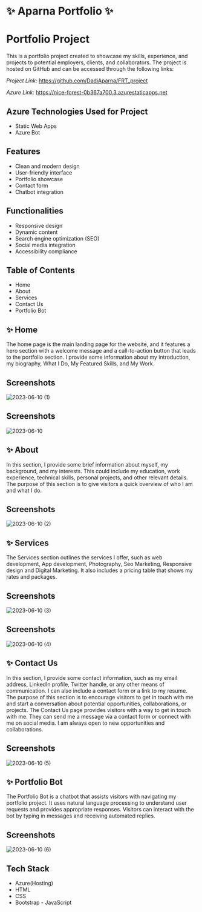# ✨ Aparna Portfolio ✨

# Portfolio Project
This is a portfolio project created to showcase my skills, experience, and projects to potential employers, clients, and collaborators. 
The project is hosted on GitHub and can be accessed through the following links:

*Project Link:* https://github.com/DadiAparna/FRT_project

*Azure Link:* https://nice-forest-0b367a700.3.azurestaticapps.net


## Azure Technologies Used for Project

- Static Web Apps
- Azure Bot

## Features

- Clean and modern design
- User-friendly interface
- Portfolio showcase
- Contact form
- Chatbot integration


## Functionalities

- Responsive design
- Dynamic content
- Search engine optimization (SEO)
- Social media integration
- Accessibility compliance


## Table of Contents

- Home
- About
- Services
- Contact Us
- Portfolio Bot


## ✨ Home

The home page is the main landing page for the website, 
and it features a hero section with a welcome message and a call-to-action button that leads to the portfolio section.
I provide some information about my introduction, my biography, What I Do, My Featured Skills, and My Work.

## Screenshots
![2023-06-10 (1)](https://github.com/DadiAparna/FRT_project/assets/111778445/0620ea15-b8b8-4ba3-838d-0a3a0e487eb9)


## Screenshots
![2023-06-10](https://github.com/DadiAparna/FRT_project/assets/111778445/4f89fa75-1804-4186-872b-31416af6a708)




## ✨ About
In this section, I provide some brief information about myself, my background, and my interests. 
This could include my education, work experience, technical skills, personal projects, and other relevant details. 
The purpose of this section is to give visitors a quick overview of who I am and what I do.

## Screenshots


![2023-06-10 (2)](https://github.com/DadiAparna/FRT_project/assets/111778445/9129dc5d-2df4-42e2-9e46-0e73432edd0d)

## ✨ Services

The Services section outlines the services I offer, such as web development, App development, Photography, Seo Marketing, Responsive design and Digital Marketing.
It also includes a pricing table that shows my rates and packages.

## Screenshots

![2023-06-10 (3)](https://github.com/DadiAparna/FRT_project/assets/111778445/b3acce75-c3e9-40fc-a0ca-b82625ca1646)

## Screenshots


![2023-06-10 (4)](https://github.com/DadiAparna/FRT_project/assets/111778445/bd4184bc-93e0-45f6-9511-3acfad8d55aa)

## ✨ Contact Us

In this section, I provide some contact information, such as my email address, LinkedIn profile, Twitter handle, or any other means of communication. 
I can also include a contact form or a link to my resume. The purpose of this section is to encourage visitors to get in touch with me and start a conversation about potential opportunities, collaborations, or projects.
The Contact Us page provides visitors with a way to get in touch with me. They can send me a message via a contact form or connect with me on social media. I am always open to new opportunities and collaborations.

## Screenshots

![2023-06-10 (5)](https://github.com/DadiAparna/FRT_project/assets/111778445/5d0e1ae0-f268-448f-9ff1-8b831d555d9f)

## ✨ Portfolio Bot

The Portfolio Bot is a chatbot that assists visitors with navigating my portfolio project. It uses natural language processing to understand user requests and provides appropriate responses. 
Visitors can interact with the bot by typing in messages and receiving automated replies.

## Screenshots

![2023-06-10 (6)](https://github.com/DadiAparna/FRT_project/assets/111778445/7565cac1-509a-4e81-8200-9d97e9167b6c)

## Tech Stack

- Azure(Hosting)
- HTML
- CSS
- Bootstrap
- JavaScript
